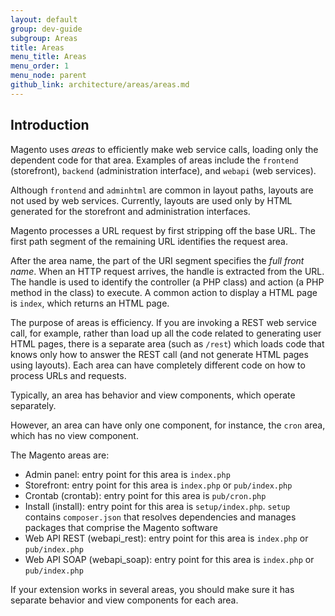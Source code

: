 ```yaml
---
layout: default
group: dev-guide
subgroup: Areas
title: Areas
menu_title: Areas
menu_order: 1
menu_node: parent
github_link: architecture/areas/areas.md
---
```


<h2 id="m2devgde-area-intro">Introduction</h2>

Magento uses *areas* to efficiently make web service calls, loading only the dependent code for that area. Examples of areas include the `frontend` (storefront), `backend` (administration interface), and `webapi` (web services).

<div class="bs-callout bs-callout-info" id="info">
  <p>Although <code>frontend</code> and <code>adminhtml</code> are common in layout paths, layouts are not used by web services. Currently, layouts are used only by HTML generated for the storefront and administration interfaces.</p>
</div>

Magento processes a URL request by first stripping off the base URL. The first path segment of the remaining URL identifies the request area.

After the area name, the part of the URI segment specifies the *full front name*. When an HTTP request arrives, the handle is extracted from the URL. The handle is used to identify the controller (a PHP class) and action (a PHP method in the class) to execute. A common action to display a HTML page is `index`, which returns an HTML page.

The purpose of areas is efficiency. If you are invoking a REST web service call, for example, rather than load up all the code related to generating user HTML pages, there is a separate area (such as `/rest`) which loads code that knows only how to answer the REST call (and not generate HTML pages using layouts). Each area can have completely different code on how to process URLs and requests.

Typically, an area has behavior and view components, which operate separately.

However, an area can have only one component, for instance, the `cron` area, which has no view component.

The Magento areas are:

* Admin panel: entry point for this area is <code>index.php</code>
* Storefront: entry point for this area is <code>index.php</code> or <code>pub/index.php</code>
* Crontab (crontab): entry point for this area is <code>pub/cron.php</code>
* Install (install): entry point for this area is <code>setup/index.php</code>. `setup` contains `composer.json` that resolves dependencies and manages packages that comprise the Magento software
* Web API REST (webapi_rest): entry point for this area is `index.php` or `pub/index.php`
* Web API SOAP (webapi_soap): entry point for this area is `index.php` or `pub/index.php`

If your extension works in several areas, you should make sure it has separate behavior and view components for each area.
